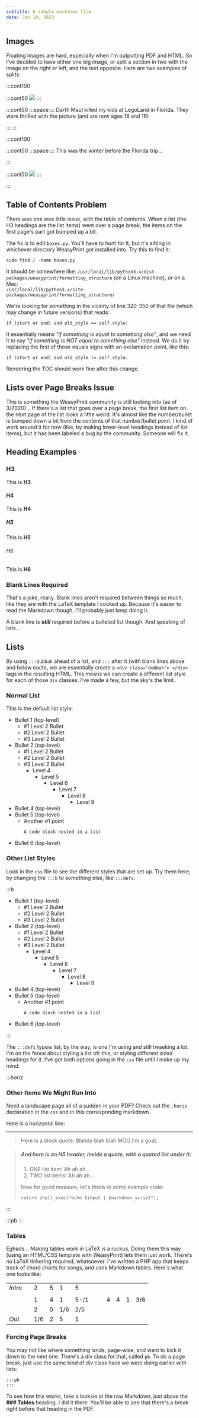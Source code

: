 ```yaml
---
subtitle: A sample markdown file 
date: Jan 10, 2023
---
```


## Images

Floating images are hard, especially when I'm outputting PDF and HTML. So I've decided to have either one big image, or split a section in two with the image on the right or left, and the text opposite. Here are two examples of splits:

:::cont100

:::cont50
![](../images/1/darth-maul-killed-my-kids-sm.png)
:::

:::cont50
:::space
:::
Darth Maul killed my kids at LegoLand in Florida. They were thrilled with the picture (and are now ages 18 and 16)

:::
:::


:::cont100

:::cont50
:::space
:::
This was the winter before the Florida trip...

:::

:::cont50
![](../images/1/parker-kids-at-at.png)
:::

:::

## Table of Contents Problem

There was one wee little issue, with the table of contents. When a list (the H3 headings are the list items) went over a page break, the items on the first page's part got bumped up a bit. 

The fix is to edit `boxes.py`. You'll have to hunt for it, but it's sitting in whichever directory WeasyPrint got installed into. Try this to find it:
```
sudo find / -name boxes.py
```

It should be somewhere like: `/usr/local/lib/python3.x/dist-packages/weasyprint/formatting_structure` (on a Linux machine), or on a Mac: <br />
`/usr/local/lib/python3.x/site-packages/weasyprint/formatting_structure/`

We're looking for something in the vicinity of line 320-350 of that file (which may change in future versions) that reads:
```
if (start or end) and old_style == self.style:
```
It essentially means _"if something is equal to something else"_, and we need it to say _"if something is NOT equal to something else"_ instead. We do it by replacing the first of those equals signs with an exclamation point, like this:
```
if (start or end) and old_style != self.style:
```
Rendering the TOC should work fine after this change.

## Lists over Page Breaks Issue

This is something the WeasyPrint community is still looking into (as of 3/2020)... If there's a list that goes over a page break, the first list item on the next page of the list looks a little weird. It's almost like the number/bullet is bumped down a bit from the contents of that number/bullet point. I kind of work around it for now (like, by making lower-level headings instead of list items), but it has been labeled a bug by the community. Someone will fix it.

## Heading Examples

### H3  

This is **H3**

#### H4  

This is **H4**

##### H5  

This is **H5**

###### H6  

This is **H6**

### Blank Lines Required

That's a joke, really. Blank lines aren't required between things so much, like they are with the LaTeX template I cooked up. Because it's easier to read the Markdown though, I'll probably just keep doing it.

A blank line is ***still*** required before a bulleted list though. And speaking of lists...

## Lists

By using `:::dubbah` ahead of a list, and `:::` after it (with blank lines above and below each), we are essentially create a `<div class="dubbah"> </div>` tags in the resulting HTML. This means we can create a different list style for each of those `div` classes. I've made a few, but the sky's the limit.


### Normal List

This is the default list style:

  - Bullet 1 (top-level)
    - #1 Level 2 Bullet
    - #2 Level 2 Bullet
    - #3 Level 2 Bullet
  - Bullet 2 (top-level)
    - #1 Level 2 Bullet
    - #2 Level 2 Bullet
    - #3 Level 2 Bullet  
      - Level 4
        - Level 5
          - Level 6
            - Level 7
              - Level 8
                - Level 9
  - Bullet 4 (top-level)
  - Bullet 5 (top-level)
    - Another #1 point
      ```
      A code block nested in a list
      ```
  - Bullet 6 (top-level)

### Other List Styles

Look in the `css` file to see the different styles that are set up. Try them here, by changing the `:::b` to something else, like `:::defs`.

:::b

  - Bullet 1 (top-level)
    - #1 Level 2 Bullet
    - #2 Level 2 Bullet
    - #3 Level 2 Bullet
  - Bullet 2 (top-level)
    - #1 Level 2 Bullet
    - #2 Level 2 Bullet
    - #3 Level 2 Bullet  
      - Level 4
        - Level 5
          - Level 6
            - Level 7
              - Level 8
                - Level 9
  - Bullet 4 (top-level)
  - Bullet 5 (top-level)
    - Another #1 point
      ```
      A code block nested in a list
      ```
  - Bullet 6 (top-level)
  
:::

The `:::defs` typew list, by the way, is one I'm using and still twaeking a lot. I'm on the fence about styling a list ofr this, or styling different sized headings for it. I've got both options going in the `css` file until I make up my mind.



:::horiz

### Other Items We Might Run Into

Need a landscape page all of a sudden in your PDF? Check out the `.horiz` declaration in the `css` and in this corresponding markdown.

Here is a horizontal line:

---

> Here is a block quote: Blahdy blah blah MOO I'm a goat.  

> ##### And here is an H5 header, inside a quote, with a quoted list under it:
>
> 1.   ONE list item! Ah ah ah...
> 2.   TWO list items! Ah ah ah...
>
> Now for good measure, let's throw in some example code:
> ```
> return shell_exec("echo $input | $markdown_script");
> ```

:::

:::pb
:::

### Tables

Eghads... Making tables work in LaTeX is a ruckus, Doing them this way (using an HTML/CSS template with WeasyPrint) lets them just work. There's no LaTeX tinkering required, whatsoever. I've written a PHP app that keeps track of chord charts for songs, and uses Markdown tables. Here's what one looks like:

|         | |        |        |        |        | | |        |        |        |        |
|-------- |-|--------|--------|--------|--------|-|-|--------|--------|--------|--------|
|*Intro*  | |   2    |   5    |   1    |   5    | | |        |        |        |        |
|         | |        |        |        |        | | |        |        |        |        |
|         | |   1    |   4    |   1    |  5-/1  | | |   4    |   4    |    1   |  3/6   |
|         | |   2    |   5    |  1/6   |  2/5   | | |        |        |        |        |
| *Out*   | |  1/6   |   2    |   5    |   1    | | |        |        |        |        |


### Forcing Page Breaks

You may not like where something lands, page-wise, and want to kick it down to the next one. There's a div class for that, called `pb`. To do a page break, just use the same kind of div class hack we were doing earlier with lists:
```
:::pb
:::
```

To see how this works, take a looksie at the raw Markdown, just above the **### Tables** heading. I did it there. You'll be able to see that there's a break right before that heading in the PDF.


